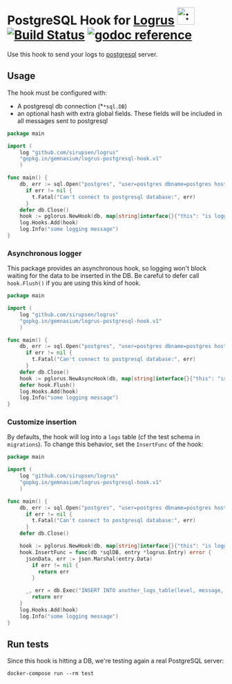 # PostgreSQL Hook for [Logrus](https://github.com/sirupsen/logrus) <img src="http://i.imgur.com/hTeVwmJ.png" width="40" height="40" alt=":walrus:" class="emoji" title=":walrus:" />&nbsp;[![Build Status](https://travis-ci.org/gemnasium/logrus-postgresql-hook.svg?branch=master)](https://travis-ci.org/gemnasium/logrus-postgresql-hook)&nbsp;[![godoc reference](https://godoc.org/github.com/gemnasium/logrus-postgresql-hook?status.svg)](https://godoc.org/github.com/gemnasium/logrus-postgresql-hook)

Use this hook to send your logs to [postgresql](http://postgresql.org) server.

## Usage

The hook must be configured with:

* A postgresql db connection (*`*sql.DB`)
* an optional hash with extra global fields. These fields will be included in all messages sent to postgresql

```go
package main

import (
    log "github.com/sirupsen/logrus"
    "gopkg.in/gemnasium/logrus-postgresql-hook.v1"
    )

func main() {
    db, err := sql.Open("postgres", "user=postgres dbname=postgres host=postgres sslmode=disable")
      if err != nil {
        t.Fatal("Can't connect to postgresql database:", err)
      }
    defer db.Close()
    hook := pglorus.NewHook(db, map[string]interface{}{"this": "is logged every time"})
    log.Hooks.Add(hook)
    log.Info("some logging message")
}
```

### Asynchronous logger

This package provides an asynchronous hook, so logging won't block waiting for the data to be inserted in the DB.
Be careful to defer call `hook.Flush()` if you are using this kind of hook.


```go
package main

import (
    log "github.com/sirupsen/logrus"
    "gopkg.in/gemnasium/logrus-postgresql-hook.v1"
    )

func main() {
    db, err := sql.Open("postgres", "user=postgres dbname=postgres host=postgres sslmode=disable")
      if err != nil {
        t.Fatal("Can't connect to postgresql database:", err)
      }
    defer db.Close()
    hook := pglorus.NewAsyncHook(db, map[string]interface{}{"this": "is logged every time"})
    defer hook.Flush()
    log.Hooks.Add(hook)
    log.Info("some logging message")
}
```


### Customize insertion

By defaults, the hook will log into a `logs` table (cf the test schema in `migrations`).
To change this behavior, set the `InsertFunc` of the hook:

```go
package main

import (
    log "github.com/sirupsen/logrus"
    "gopkg.in/gemnasium/logrus-postgresql-hook.v1"
    )

func main() {
    db, err := sql.Open("postgres", "user=postgres dbname=postgres host=postgres sslmode=disable")
      if err != nil {
        t.Fatal("Can't connect to postgresql database:", err)
      }
    defer db.Close()

    hook := pglorus.NewHook(db, map[string]interface{}{"this": "is logged every time"})
    hook.InsertFunc = func(db *sqlDB, entry *logrus.Entry) error {
      jsonData, err := json.Marshal(entry.Data)
        if err != nil {
          return err
        }

      _, err = db.Exec("INSERT INTO another_logs_table(level, message, message_data, created_at) VALUES ($1,$2,$3,$4);", entry.Level, entry.Message, jsonData, entry.Time)
        return err
    }
    log.Hooks.Add(hook)
    log.Info("some logging message")
}
```


## Run tests

Since this hook is hitting a DB, we're testing again a real PostgreSQL server:

    docker-compose run --rm test
